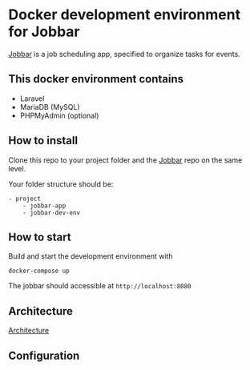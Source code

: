 # Docker development environment for Jobbar

[Jobbar](https://github.com/ut-connewitz/jobbar-dev-env) is a job scheduling app, specified to organize tasks for events.

## This docker environment contains

- Laravel
- MariaDB (MySQL)
- PHPMyAdmin (optional)

## How to install

Clone this repo to your project folder and the [Jobbar](https://github.com/ut-connewitz/jobbar-dev-env) repo on the same level.

Your folder structure should be:

```
- project
    - jobbar-app
    - jobbar-dev-env
```

## How to start

Build and start the development environment with

```
docker-compose up
```

The jobbar should accessible at `http://localhost:8080`

## Architecture

[Architecture](./architecture.png)


## Configuration